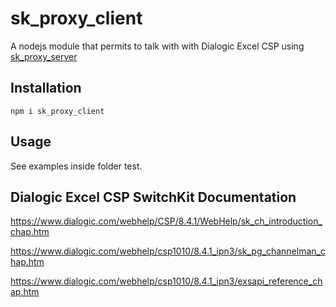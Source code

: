 # sk_proxy_client

A nodejs module that permits to talk with with Dialogic Excel CSP using [sk_proxy_server](https://github.com/MayamaTakeshi/sk_proxy_server)

## Installation
```
npm i sk_proxy_client
```

## Usage
See examples inside folder test.

## Dialogic Excel CSP SwitchKit Documentation

https://www.dialogic.com/webhelp/CSP/8.4.1/WebHelp/sk_ch_introduction_chap.htm

https://www.dialogic.com/webhelp/csp1010/8.4.1_ipn3/sk_pg_channelman_chap.htm

https://www.dialogic.com/webhelp/csp1010/8.4.1_ipn3/exsapi_reference_chap.htm
